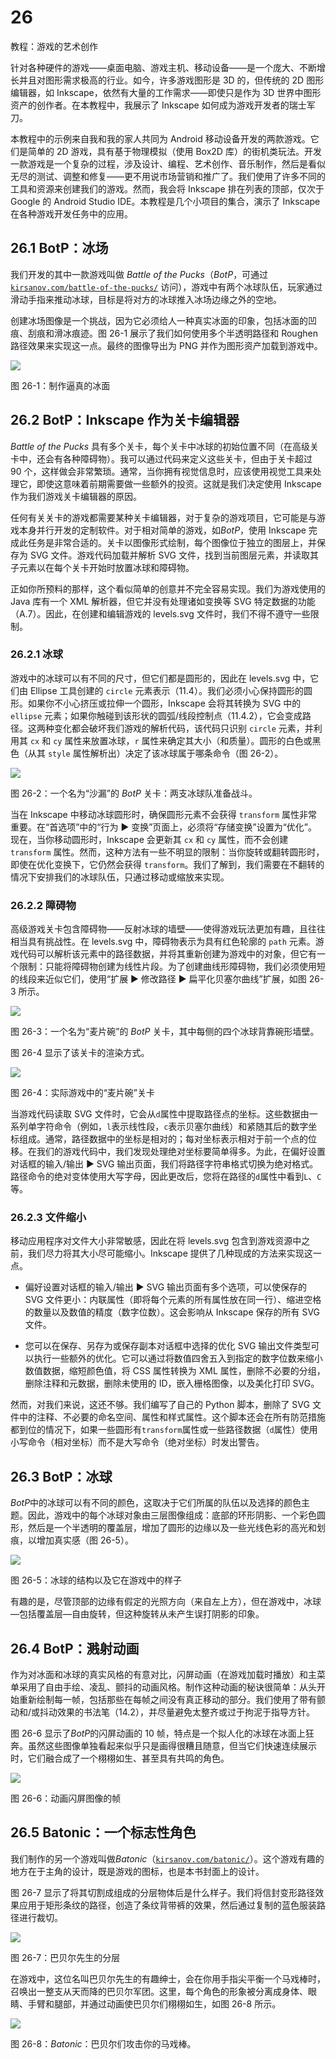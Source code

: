 # 26

教程：游戏的艺术创作

针对各种硬件的游戏——桌面电脑、游戏主机、移动设备——是一个庞大、不断增长并且对图形需求极高的行业。如今，许多游戏图形是 3D 的，但传统的 2D 图形编辑器，如 Inkscape，依然有大量的工作需求——即使只是作为 3D 世界中图形资产的创作者。在本教程中，我展示了 Inkscape 如何成为游戏开发者的瑞士军刀。

本教程中的示例来自我和我的家人共同为 Android 移动设备开发的两款游戏。它们是简单的 2D 游戏，具有基于物理模拟（使用 Box2D 库）的街机类玩法。开发一款游戏是一个复杂的过程，涉及设计、编程、艺术创作、音乐制作，然后是看似无尽的测试、调整和修复——更不用说市场营销和推广了。我们使用了许多不同的工具和资源来创建我们的游戏。然而，我会将 Inkscape 排在列表的顶部，仅次于 Google 的 Android Studio IDE。本教程是几个小项目的集合，演示了 Inkscape 在各种游戏开发任务中的应用。

## 26.1 BotP：冰场

我们开发的其中一款游戏叫做 *Battle of the Pucks*（*BotP*，可通过 [`kirsanov.com/battle-of-the-pucks/`](http://kirsanov.com/battle-of-the-pucks/) 访问），游戏中有两个冰球队伍，玩家通过滑动手指来推动冰球，目标是将对方的冰球推入冰场边缘之外的空地。

创建冰场图像是一个挑战，因为它必须给人一种真实冰面的印象，包括冰面的凹痕、刮痕和滑冰痕迹。图 26-1 展示了我们如何使用多个半透明路径和 Roughen 路径效果来实现这一点。最终的图像导出为 PNG 并作为图形资产加载到游戏中。

![](img/t07-botp-board.svg.png)

图 26-1：制作逼真的冰面

## 26.2 BotP：Inkscape 作为关卡编辑器

*Battle of the Pucks* 具有多个关卡，每个关卡中冰球的初始位置不同（在高级关卡中，还会有各种障碍物）。我可以通过代码来定义这些关卡，但由于关卡超过 90 个，这样做会非常繁琐。通常，当你拥有视觉信息时，应该使用视觉工具来处理它，即使这意味着前期需要做一些额外的投资。这就是我们决定使用 Inkscape 作为我们游戏关卡编辑器的原因。

任何有关关卡的游戏都需要某种关卡编辑器，对于复杂的游戏项目，它可能是与游戏本身并行开发的定制软件。对于相对简单的游戏，如*BotP*，使用 Inkscape 完成此任务是非常合适的。关卡以图像形式绘制，每个图像位于独立的图层上，并保存为 SVG 文件。游戏代码加载并解析 SVG 文件，找到当前图层元素，并读取其子元素以在每个关卡开始时放置冰球和障碍物。

正如你所预料的那样，这个看似简单的创意并不完全容易实现。我们为游戏使用的 Java 库有一个 XML 解析器，但它并没有处理诸如变换等 SVG 特定数据的功能（A.7）。因此，在创建和编辑游戏的 levels.svg 文件时，我们不得不遵守一些限制。

### 26.2.1 冰球

游戏中的冰球可以有不同的尺寸，但它们都是圆形的，因此在 levels.svg 中，它们由 Ellipse 工具创建的 `circle` 元素表示（11.4）。我们必须小心保持圆形的圆形。如果你不小心挤压或拉伸一个圆形，Inkscape 会将其转换为 SVG 中的 `ellipse` 元素；如果你触碰到该形状的圆弧/线段控制点（11.4.2），它会变成路径。这两种变化都会破坏我们游戏的解析代码，该代码只识别 `circle` 元素，并利用其 `cx` 和 `cy` 属性来放置冰球，`r` 属性来确定其大小（和质量）。圆形的白色或黑色（从其 `style` 属性解析出）决定了该冰球属于哪条命令（图 26-2）。

![](img/t07-botp-hourglass.svg.png)

图 26-2：一个名为“沙漏”的 *BotP* 关卡：两支冰球队准备战斗。

当在 Inkscape 中移动冰球圆形时，确保圆形元素不会获得 `transform` 属性非常重要。在“首选项”中的“行为 ▶ 变换”页面上，必须将“存储变换”设置为“优化”。现在，当你移动圆形时，Inkscape 会更新其 `cx` 和 `cy` 属性，而不会创建 `transform` 属性。然而，这种方法有一些不明显的限制：当你旋转或翻转圆形时，即使在优化变换下，它仍然会获得 `transform`。我们了解到，我们需要在不翻转的情况下安排我们的冰球队伍，只通过移动或缩放来实现。

### 26.2.2 障碍物

高级游戏关卡包含障碍物——反射冰球的墙壁——使得游戏玩法更加有趣，且往往相当具有挑战性。在 levels.svg 中，障碍物表示为具有红色轮廓的 `path` 元素。游戏代码可以解析该元素中的路径数据，并将其重新创建为游戏中的对象，但它有一个限制：只能将障碍物创建为线性片段。为了创建曲线形障碍物，我们必须使用短的线段来近似它们，使用“扩展 ▶ 修改路径 ▶ 扁平化贝塞尔曲线”扩展，如图 26-3 所示。

![](img/t07-botp-bowl.svg.png)

图 26-3：一个名为“麦片碗”的 *BotP* 关卡，其中每侧的四个冰球背靠碗形墙壁。

图 26-4 显示了该关卡的渲染方式。

![](img/t07-botp-bowl-game.svg.png)

图 26-4：实际游戏中的“麦片碗”关卡

当游戏代码读取 SVG 文件时，它会从`d`属性中提取路径点的坐标。这些数据由一系列单字符命令（例如，`l`表示线性段，`c`表示贝塞尔曲线）和紧随其后的数字坐标组成。通常，路径数据中的坐标是相对的；每对坐标表示相对于前一个点的位移。在我们的游戏代码中，我们发现处理绝对坐标要简单得多。为此，在偏好设置对话框的输入/输出 ▶ SVG 输出页面，我们将路径字符串格式切换为绝对格式。路径命令的绝对变体使用大写字母，因此更改后，您将在路径的`d`属性中看到`L`、`C`等。

### 26.2.3 文件缩小

移动应用程序对文件大小非常敏感，因此在将 levels.svg 包含到游戏资源中之前，我们尽力将其大小尽可能缩小。Inkscape 提供了几种现成的方法来实现这一点。

+   偏好设置对话框的输入/输出 ▶ SVG 输出页面有多个选项，可以使保存的 SVG 文件更小：内联属性（即将每个元素的所有属性放在同一行）、缩进空格的数量以及数值的精度（数字位数）。这会影响从 Inkscape 保存的所有 SVG 文件。

+   您可以在保存、另存为或保存副本对话框中选择的优化 SVG 输出文件类型可以执行一些额外的优化。它可以通过将数值四舍五入到指定的数字位数来缩小数值数据，缩短颜色值，将 CSS 属性转换为 XML 属性，删除不必要的分组，删除注释和元数据，删除未使用的 ID，嵌入栅格图像，以及美化打印 SVG。

然而，对我们来说，这还不够。我们编写了自己的 Python 脚本，删除了 SVG 文件中的注释、不必要的命名空间、属性和样式属性。这个脚本还会在所有防范措施都到位的情况下，如果一些圆形有`transform`属性或一些路径数据（`d`属性）使用小写命令（相对坐标）而不是大写命令（绝对坐标）时发出警告。

## 26.3 BotP：冰球

*BotP*中的冰球可以有不同的颜色，这取决于它们所属的队伍以及选择的颜色主题。因此，游戏中的每个冰球对象由三层图像组成：底部的环形阴影、一个彩色圆形，然后是一个半透明的覆盖层，增加了圆形的边缘以及一些光线色彩的高光和划痕，以增加真实感（图 26-5）。

![](img/t07-botp-puck.svg.png)

图 26-5：冰球的结构以及它在游戏中的样子

有趣的是，尽管顶部的边缘有假定的光照方向（来自左上方），但在游戏中，冰球—包括覆盖层—自由旋转，但这种旋转从未产生误打阴影的印象。

## 26.4 BotP：溅射动画

作为对冰面和冰球的真实风格的有意对比，闪屏动画（在游戏加载时播放）和主菜单采用了自由手绘、凌乱、颤抖的动画风格。制作这种动画的秘诀很简单：从头开始重新绘制每一帧，包括那些在每帧之间没有真正移动的部分。我们使用了带有颤动和/或抖动效果的书法笔（14.2），并尽量避免太整齐或过于拘泥于指导方针。

图 26-6 显示了*BotP*的闪屏动画的 10 帧，特点是一个拟人化的冰球在冰面上狂奔。虽然这些图像单独看起来似乎只是画得很糟且随意，但当它们快速连续展示时，它们融合成了一个栩栩如生、甚至具有共鸣的角色。

![](img/t07-botp-splash.svg.png)

图 26-6：动画闪屏图像的帧

## 26.5 Batonic：一个标志性角色

我们制作的另一个游戏叫做*Batonic*（[`kirsanov.com/batonic/`](http://kirsanov.com/batonic/)）。这个游戏有趣的地方在于主角的设计，既是游戏的图标，也是本书封面上的设计。

图 26-7 显示了将其切割成组成的分层物体后是什么样子。我们将信封变形路径效果应用于矩形条纹的路径，创造了条纹背带裤的效果，然后通过复制的蓝色服装路径进行裁切。

![](img/t07-batonic-icon.svg.png)

图 26-7：巴贝尔先生的分层

在游戏中，这位名叫巴贝尔先生的有趣绅士，会在你用手指尖平衡一个马戏棒时，召唤出一整支从天而降的巴贝尔军团。这里，每个角色的形象被分离成身体、眼睛、手臂和腿部，并通过动画使巴贝尔们栩栩如生，如图 26-8 所示。

![](img/t07-batonic-bubbles.png)

图 26-8：*Batonic*：巴贝尔们攻击你的马戏棒。
